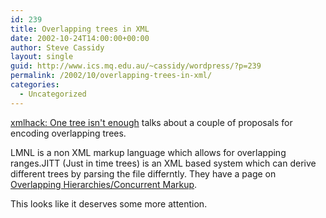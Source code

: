 ```yaml
---
id: 239
title: Overlapping trees in XML
date: 2002-10-24T14:00:00+00:00
author: Steve Cassidy
layout: single
guid: http://www.ics.mq.edu.au/~cassidy/wordpress/?p=239
permalink: /2002/10/overlapping-trees-in-xml/
categories:
  - Uncategorized
---
```

[xmlhack: One tree isn't enough](http://www.xmlhack.com/read.php?item=1790) talks about a couple of proposals for encoding overlapping trees.

LMNL is a non XML markup language which allows for overlapping ranges.JITT (Just in time trees) is an XML based system which can derive different trees by parsing the file differntly. They have a page on [Overlapping Hierarchies/Concurrent Markup](http://www.sbl-site2.org/Overlap/).

This looks like it deserves some more attention.
